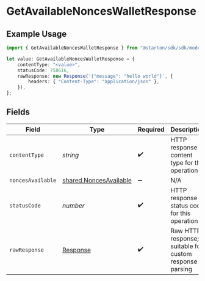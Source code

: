 # GetAvailableNoncesWalletResponse

## Example Usage

```typescript
import { GetAvailableNoncesWalletResponse } from "@starton/sdk/sdk/models/operations";

let value: GetAvailableNoncesWalletResponse = {
    contentType: "<value>",
    statusCode: 758616,
    rawResponse: new Response('{"message": "hello world"}', {
        headers: { "Content-Type": "application/json" },
    }),
};
```

## Fields

| Field                                                                   | Type                                                                    | Required                                                                | Description                                                             |
| ----------------------------------------------------------------------- | ----------------------------------------------------------------------- | ----------------------------------------------------------------------- | ----------------------------------------------------------------------- |
| `contentType`                                                           | *string*                                                                | :heavy_check_mark:                                                      | HTTP response content type for this operation                           |
| `noncesAvailable`                                                       | [shared.NoncesAvailable](../../../sdk/models/shared/noncesavailable.md) | :heavy_minus_sign:                                                      | N/A                                                                     |
| `statusCode`                                                            | *number*                                                                | :heavy_check_mark:                                                      | HTTP response status code for this operation                            |
| `rawResponse`                                                           | [Response](https://developer.mozilla.org/en-US/docs/Web/API/Response)   | :heavy_check_mark:                                                      | Raw HTTP response; suitable for custom response parsing                 |
